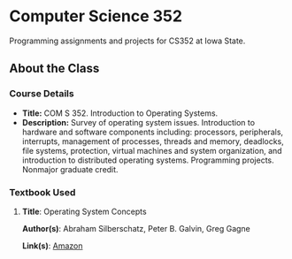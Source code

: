 Computer Science 352
====================

Programming assignments and projects for CS352 at Iowa State.

## About the Class

### Course Details

* **Title:** COM S 352. Introduction to Operating Systems.
* **Description:** Survey of operating system issues. Introduction to hardware
  and software components including: processors, peripherals, interrupts,
  management of processes, threads and memory, deadlocks, file systems,
  protection, virtual machines and system organization, and introduction to
  distributed operating systems. Programming projects. Nonmajor graduate credit.

### Textbook Used

 1. **Title**: Operating System Concepts

    **Author(s)**: Abraham Silberschatz, Peter B. Galvin, Greg Gagne

    **Link(s)**: [Amazon][textbook]

[Zhang]: http://www.cs.iastate.edu/~wzhang/
[textbook]: http://amzn.com/0470128720

